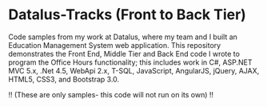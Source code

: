 # Datalus-Tracks (Front to Back Tier)
Code samples from my work at Datalus, where my team and I built an Education Management System web application. This repository demonstrates the Front End, Middle Tier and Back End code I wrote to program the Office Hours functionality; this includes work in C#, ASP.NET MVC 5.x, .Net 4.5, WebApi 2.x, T-SQL, JavaScript, AngularJS, jQuery, AJAX, HTML5, CSS3, and Bootstrap 3.0.

!! (These are only samples- this code will not run on its own) !!
